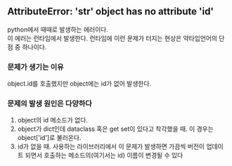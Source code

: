 ## AttributeError: 'str' object has no attribute 'id'
python에서 때때로 발생하는 에러이다.  
이 에러는 런타임에서 발생한다. 런타임에 이런 문제가 터지는 현상은 약타입언어의 단점 중 하나이다.

### 문제가 생기는 이유  
object.id를 호출했지만 object에는 id가 없어 발생한다.  

### 문제의 발생 원인은 다양하다 
1. object의 id 메소드가 없다.
2. object가 dict인데 dataclass 혹은 get set이 있다고 착각했을 때. 이 경우는 object['id']로 불러온다.
3. id가 없을 때. 사용하는 라이브러리에서 이 문제가 발생하면 가끔씩 버전이 업데이트 되면서 호출하는 메소드의(여기서는 id) 이름이 변경될 수 있다
